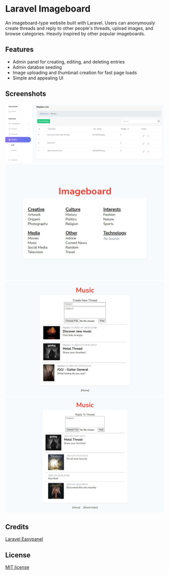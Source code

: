 # Laravel Imageboard
An imageboard-type website built with Laravel.
Users can anonymously create threads and reply to other people's threads, upload images, and browse categories.
Heavily inspired by other popular imageboards.

## Features
* Admin panel for creating, editing, and deleting entries
* Admin databse seeding
* Image uploading and thumbnail creation for fast page loads
* Simple and appealing UI

## Screenshots
<img src="screenshots/admin.jpg" alt="Screenshot" width="750"/>

<img src="screenshots/index.jpg" alt="Screenshot" width="750"/>

<img src="screenshots/board.jpg" alt="Screenshot" width="750"/>

<img src="screenshots/thread.jpg" alt="Screenshot" width="750"/>

## Credits
[Laravel Easypanel](https://github.com/rezaamini-ir/laravel-easypanel)

## License
[MIT license](LICENSE.txt)
